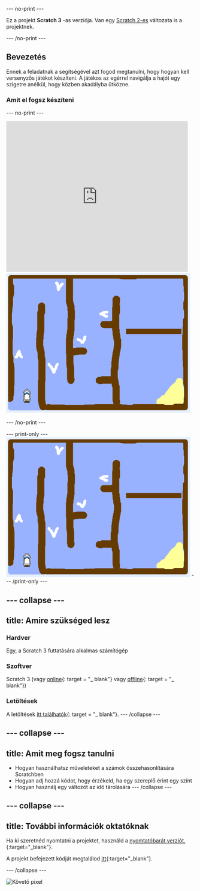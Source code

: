 \--- no-print \---

Ez a projekt **Scratch 3** -as verziója. Van egy [Scratch 2-es](https://projects.raspberrypi.org/en/projects/boat-race-scratch2) változata is a projektnek.

\--- /no-print \---

## Bevezetés

Ennek a feladatnak a segítségével azt fogod megtanulni, hogy hogyan kell versenyzős játékot készíteni. A játékos az egérrel navigálja a hajót egy szigetre anélkül, hogy közben akadályba ütközne.

### Amit el fogsz készíteni

\--- no-print \---

<div class="scratch-preview">
  <iframe allowtransparency="true" width="485" height="402" src="https://scratch.mit.edu/projects/embed/276662533/?autostart=false" frameborder="0" scrolling="no"></iframe>
  <img src="images/boat_race_demo.png">
</div>

\--- /no-print \---

\--- print-only \--- ![boat race demo](images/boat_race_demo.png) \--- /print-only \---

## \--- collapse \---

## title: Amire szükséged lesz

### Hardver

Egy, a Scratch 3 futtatására alkalmas számítógép

### Szoftver

Scratch 3 (vagy [online](https://rpf.io/scratchon){: target = "_ blank"} vagy [offline](https://rpf.io/scratchoff){: target = "_ blank"})

### Letöltések

A letöltések [itt találhatók](http://rpf.io/p/en/boat-race-go){: target = "_ blank"}. \--- /collapse \---

## \--- collapse \---

## title: Amit meg fogsz tanulni

- Hogyan használhatsz műveleteket a számok összehasonlítására Scratchben
- Hogyan adj hozzá kódot, hogy érzékeld, ha egy szereplő érint egy színt
- Hogyan használj egy változót az idő tárolására \--- /collapse \---

## \--- collapse \---

## title: További információk oktatóknak

Ha ki szeretnéd nyomtatni a projektet, használd a [nyomtatóbarát verziót.](https://projects.raspberrypi.org/en/projects/boat-race/print){:target="_blank"}.

A projekt befejezett kódját megtalálod [itt](http://rpf.io/p/en/boat-race-get){:target="_blank"}.

\--- /collapse \---

![Követő pixel](https://code.org/api/hour/begin_codeclub_boatrace.png)